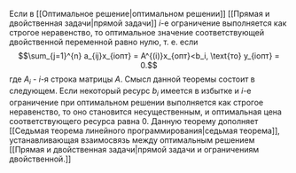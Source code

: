 Если в [[Оптимальное решение|оптимальном решении]] [[Прямая и двойственная задачи|прямой задачи]] $i$-е ограничение выполняется как строгое неравенство, то оптимальное значение соответствующей двойственной переменной равно нулю, т. е. если $$\sum_{j=1}^{n} a_{ij}x_{iопт} = A^{(i)}x_{опт}<b_i, \text{то} y_{iопт} = 0.$$где $A_i$ - $i$-я строка матрицы $A$.
Смысл данной теоремы состоит в следующем. Если некоторый ресурс $b_i$ имеется в избытке и $i$-е ограничение при оптимальном решении выполняется как строгое неравенство, то оно становится несущественным, и оптимальная цена соответствующего ресурса равна 0.
Данную теорему дополняет [[Седьмая теорема линейного программирования|седьмая теорема]], устанавливающая взаимосвязь между оптимальным решением [[Прямая и двойственная задачи|прямой задачи и ограничениям двойственной.]]